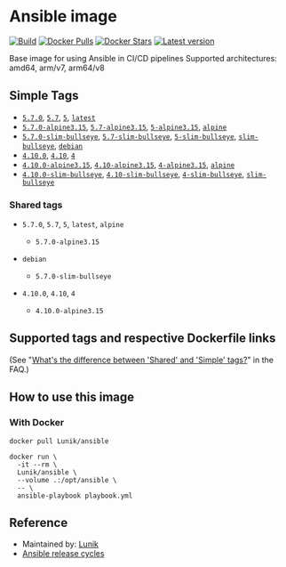 # Ansible image

[![Build](https://github.com/Lunik/ansible-image/actions/workflows/build.yml/badge.svg)][github-action-build]
[![Docker Pulls](https://img.shields.io/docker/pulls/lunik/ansible)][docker-image]
[![Docker Stars](https://img.shields.io/docker/stars/lunik/ansible)][docker-image]
[![Latest version](https://img.shields.io/github/v/tag/Lunik/ansible-image?sort=semver)][docker-image]

Base image for using Ansible in CI/CD pipelines
Supported architectures: amd64, arm/v7, arm64/v8

## Simple Tags

- [`5.7.0`][version-5-sources], [`5.7`][version-5-sources], [`5`][version-5-sources], [`latest`][version-5-sources]
- [`5.7.0-alpine3.15`][version-5-sources], [`5.7-alpine3.15`][version-5-sources], [`5-alpine3.15`][version-5-sources], [`alpine`][version-5-sources]
- [`5.7.0-slim-bullseye`][version-5-sources], [`5.7-slim-bullseye`][version-5-sources], [`5-slim-bullseye`][version-5-sources], [`slim-bullseye`][version-5-sources], [`debian`][version-5-sources]
- [`4.10.0`][version-4-sources], [`4.10`][version-4-sources], [`4`][version-4-sources]
- [`4.10.0-alpine3.15`][version-4-sources], [`4.10-alpine3.15`][version-4-sources], [`4-alpine3.15`][version-4-sources], [`alpine`][version-4-sources]
- [`4.10.0-slim-bullseye`][version-4-sources], [`4.10-slim-bullseye`][version-4-sources], [`4-slim-bullseye`][version-4-sources], [`slim-bullseye`][version-4-sources]

### Shared tags

- `5.7.0`, `5.7`, `5`, `latest`, `alpine`
  - `5.7.0-alpine3.15`

- `debian`
  - `5.7.0-slim-bullseye`

- `4.10.0`, `4.10`, `4`
  - `4.10.0-alpine3.15`

## Supported tags and respective Dockerfile links

(See "[What's the difference between 'Shared' and 'Simple' tags?][faq-shared-simple-tags]" in the FAQ.)

## How to use this image

### With Docker

```shell
docker pull Lunik/ansible

docker run \
  -it --rm \
  Lunik/ansible \
  --volume .:/opt/ansible \
  -- \
  ansible-playbook playbook.yml
```

## Reference

- Maintained by: [Lunik][lunik-github]
- [Ansible release cycles][ansible-release-cycle]

<!-- Links -->

[this]: https://github.com/Lunik/ansible-image
[docker-image]: https://hub.docker.com/r/lunik/ansible
[lunik-github]: https://github.com/Lunik
[github-action-build]: https://github.com/Lunik/ansible-image/actions/workflows/build.yml
[faq-shared-simple-tags]: https://github.com/docker-library/faq#whats-the-difference-between-shared-and-simple-tags
[version-5-sources]: https://github.com/Lunik/ansible-image/tree/master/templates
[version-4-sources]: https://github.com/Lunik/ansible-image/tree/master/templates
[ansible-release-cycle]: https://docs.ansible.com/ansible/devel/reference_appendices/release_and_maintenance.html
